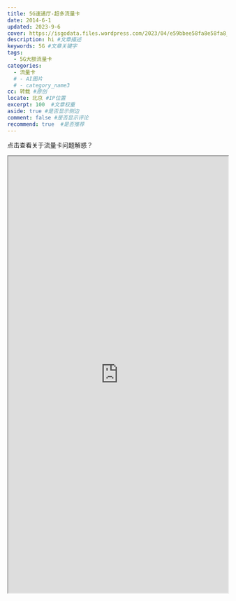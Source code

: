 ```yaml
---
title: 5G速通厅-超多流量卡
date: 2014-6-1
updated: 2023-9-6
cover: https://isgodata.files.wordpress.com/2023/04/e59bbee58fa8e58fa8_20230401_1640260.webp
description: hi #文章描述
keywords: 5G #文章关键字
tags:
  - 5G大额流量卡
categories:
  - 流量卡
  # - AI图片
  # - category_name3
cc: 转载 #原创
locate: 北京 #IP位置
excerpt: 100  #文章权重
aside: true #是否显示侧边
comment: false #是否显示评论
recommend: true  #是否推荐
---
```

点击查看关于流量卡问题解惑？
<iframe src="https://gantanhao.vip/gth/#/minishop?share_id=533629&shop_name=%25E7%25B3%2596%25E6%259E%259C%25E7%259B%2592" width="100%" height="1000px"></iframe>

